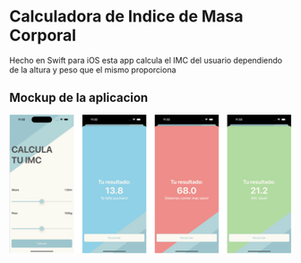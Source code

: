 # Calculadora de Indice de Masa Corporal

Hecho en Swift para iOS esta app calcula el IMC del usuario dependiendo de la altura y peso que el mismo proporciona

## Mockup de la aplicacion

![app_image](Documentation/mockup.png)
